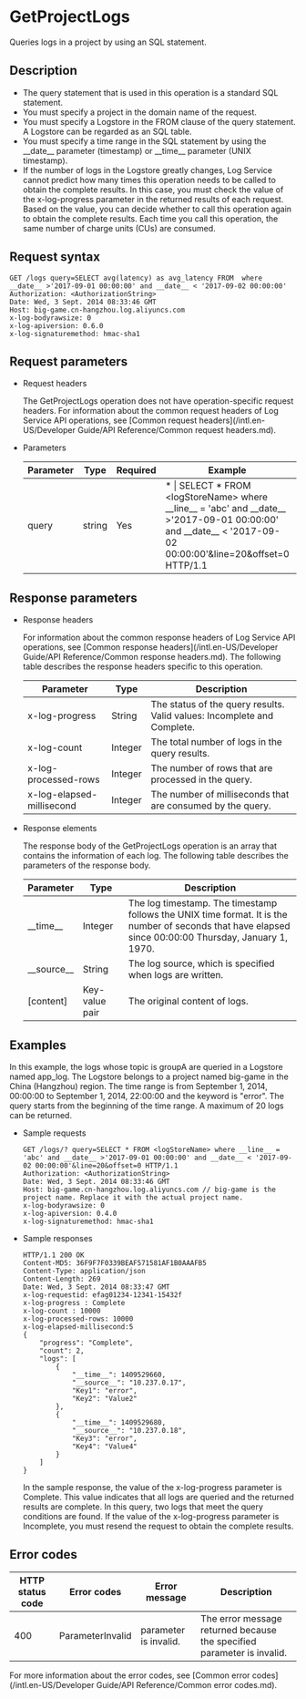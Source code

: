 # GetProjectLogs

Queries logs in a project by using an SQL statement.

## Description

-   The query statement that is used in this operation is a standard SQL statement.
-   You must specify a project in the domain name of the request.
-   You must specify a Logstore in the FROM clause of the query statement. A Logstore can be regarded as an SQL table.
-   You must specify a time range in the SQL statement by using the \_\_date\_\_ parameter \(timestamp\) or \_\_time\_\_ parameter \(UNIX timestamp\).
-   If the number of logs in the Logstore greatly changes, Log Service cannot predict how many times this operation needs to be called to obtain the complete results. In this case, you must check the value of the x-log-progress parameter in the returned results of each request. Based on the value, you can decide whether to call this operation again to obtain the complete results. Each time you call this operation, the same number of charge units \(CUs\) are consumed.

## Request syntax

```
GET /logs query=SELECT avg(latency) as avg_latency FROM  where __date__ >'2017-09-01 00:00:00' and __date__ < '2017-09-02 00:00:00'
Authorization: <AuthorizationString>
Date: Wed, 3 Sept. 2014 08:33:46 GMT
Host: big-game.cn-hangzhou.log.aliyuncs.com
x-log-bodyrawsize: 0
x-log-apiversion: 0.6.0
x-log-signaturemethod: hmac-sha1
```

## Request parameters

-   Request headers

    The GetProjectLogs operation does not have operation-specific request headers. For information about the common request headers of Log Service API operations, see [Common request headers](/intl.en-US/Developer Guide/API Reference/Common request headers.md).

-   Parameters

    |Parameter|Type|Required|Example|Description|
    |---------|----|--------|-------|-----------|
    |query|string|Yes|\* \| SELECT \* FROM <logStoreName\> where \_\_line\_\_ = 'abc' and \_\_date\_\_ \>'2017-09-01 00:00:00' and \_\_date\_\_ < '2017-09-02 00:00:00'&line=20&offset=0 HTTP/1.1|The SQL statement|


## Response parameters

-   Response headers

    For information about the common response headers of Log Service API operations, see [Common response headers](/intl.en-US/Developer Guide/API Reference/Common response headers.md). The following table describes the response headers specific to this operation.

    |Parameter|Type|Description|
    |---------|----|-----------|
    |x-log-progress|String|The status of the query results. Valid values: Incomplete and Complete.|
    |x-log-count|Integer|The total number of logs in the query results.|
    |x-log-processed-rows|Integer|The number of rows that are processed in the query.|
    |x-log-elapsed-millisecond|Integer|The number of milliseconds that are consumed by the query.|

-   Response elements

    The response body of the GetProjectLogs operation is an array that contains the information of each log. The following table describes the parameters of the response body.

    |Parameter|Type|Description|
    |---------|----|-----------|
    |\_\_time\_\_|Integer|The log timestamp. The timestamp follows the UNIX time format. It is the number of seconds that have elapsed since 00:00:00 Thursday, January 1, 1970.|
    |\_\_source\_\_|String|The log source, which is specified when logs are written.|
    |\[content\]|Key-value pair|The original content of logs.|


## Examples

In this example, the logs whose topic is groupA are queried in a Logstore named app\_log. The Logstore belongs to a project named big-game in the China \(Hangzhou\) region. The time range is from September 1, 2014, 00:00:00 to September 1, 2014, 22:00:00 and the keyword is "error". The query starts from the beginning of the time range. A maximum of 20 logs can be returned.

-   Sample requests

    ```
    GET /logs/? query=SELECT * FROM <logStoreName> where __line__ = 'abc' and __date__ >'2017-09-01 00:00:00' and __date__ < '2017-09-02 00:00:00'&line=20&offset=0 HTTP/1.1
    Authorization: <AuthorizationString>
    Date: Wed, 3 Sept. 2014 08:33:46 GMT
    Host: big-game.cn-hangzhou.log.aliyuncs.com // big-game is the project name. Replace it with the actual project name.
    x-log-bodyrawsize: 0
    x-log-apiversion: 0.4.0
    x-log-signaturemethod: hmac-sha1
    ```

-   Sample responses

    ```
    HTTP/1.1 200 OK
    Content-MD5: 36F9F7F0339BEAF571581AF1B0AAAFB5
    Content-Type: application/json
    Content-Length: 269
    Date: Wed, 3 Sept. 2014 08:33:47 GMT
    x-log-requestid: efag01234-12341-15432f
    x-log-progress : Complete
    x-log-count : 10000
    x-log-processed-rows: 10000
    x-log-elapsed-millisecond:5
    {
        "progress": "Complete",
        "count": 2,
        "logs": [
            {
                "__time__": 1409529660,
                "__source__": "10.237.0.17",
                "Key1": "error",
                "Key2": "Value2"
            },
            {
                "__time__": 1409529680,
                "__source__": "10.237.0.18",
                "Key3": "error",
                "Key4": "Value4"
            }
        ]
    }
    ```

    In the sample response, the value of the x-log-progress parameter is Complete. This value indicates that all logs are queried and the returned results are complete. In this query, two logs that meet the query conditions are found. If the value of the x-log-progress parameter is Incomplete, you must resend the request to obtain the complete results.


## Error codes

|HTTP status code|Error codes|Error message|Description|
|----------------|-----------|-------------|-----------|
|400|ParameterInvalid|parameter is invalid.|The error message returned because the specified parameter is invalid.|

For more information about the error codes, see [Common error codes](/intl.en-US/Developer Guide/API Reference/Common error codes.md).

